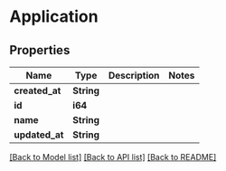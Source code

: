 # Application

## Properties

Name | Type | Description | Notes
------------ | ------------- | ------------- | -------------
**created_at** | **String** |  | 
**id** | **i64** |  | 
**name** | **String** |  | 
**updated_at** | **String** |  | 

[[Back to Model list]](../README.md#documentation-for-models) [[Back to API list]](../README.md#documentation-for-api-endpoints) [[Back to README]](../README.md)


